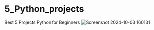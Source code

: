 # 5_Python_projects
Best 5 Projects Python for Beginners 
![Screenshot 2024-10-03 160131](https://github.com/user-attachments/assets/307ae17b-c10f-4297-87c5-bb1f04d69539)
